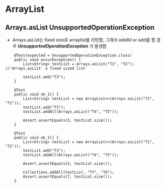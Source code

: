 # ArrayList

## Arrays.asList UnsupportedOperationException

- Arrays.asList는 fixed size로 arraylist를 리턴함, 그래서 addAll or add를 할 경우 ***UnsupportedOperationException*** 가 발생함

```
	@Test(expected = UnsupportedOperationException.class)
	public void occurException() {
		List<String> testList = Arrays.asList("T1", "T2"); //'Arrays.asList' a fixed sized list

		testList.add("T3");
	}

	@Test
	public void ok_1() {
		List<String> testList = new ArrayList<>(Arrays.asList("T1", "T2"));
		testList.add("T3");
		testList.addAll(Arrays.asList("T4", "T5"));

		Assert.assertEquals(5, testList.size());
	}

	@Test
	public void ok_2() {
		List<String> testList = new ArrayList<>(Arrays.asList("T1", "T2"));
		testList.add("T3");
		testList.addAll(Arrays.asList("T4", "T5"));

		Assert.assertEquals(5, testList.size());

		Collections.addAll(testList, "T7", "T8");
		Assert.assertEquals(7, testList.size());
	}

```